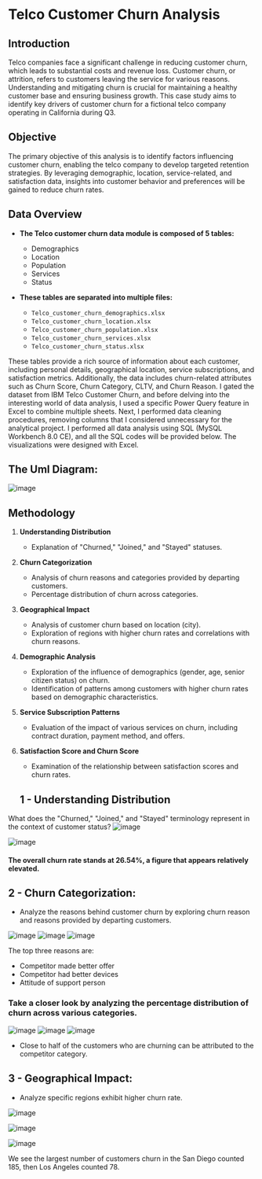 # Telco Customer Churn Analysis

## Introduction

Telco companies face a significant challenge in reducing customer churn, which leads to substantial costs and revenue loss. Customer churn, or attrition, refers to customers leaving the service for various reasons. Understanding and mitigating churn is crucial for maintaining a healthy customer base and ensuring business growth. This case study aims to identify key drivers of customer churn for a fictional telco company operating in California during Q3.

## Objective

The primary objective of this analysis is to identify factors influencing customer churn, enabling the telco company to develop targeted retention strategies. By leveraging demographic, location, service-related, and satisfaction data, insights into customer behavior and preferences will be gained to reduce churn rates.

## Data Overview

- **The Telco customer churn data module is composed of 5 tables:**

    - Demographics
    - Location
    - Population
    - Services
    - Status

- **These tables are separated into multiple files:**

    - ```Telco_customer_churn_demographics.xlsx```
    - ```Telco_customer_churn_location.xlsx```
    - ```Telco_customer_churn_population.xlsx```
    - ```Telco_customer_churn_services.xlsx```
    - ```Telco_customer_churn_status.xlsx```
 
These tables provide a rich source of information about each customer, including personal details, geographical location, service subscriptions, and satisfaction metrics. Additionally, the data includes churn-related attributes such as Churn Score, Churn Category, CLTV, and Churn Reason.
I gated 	the dataset from IBM Telco Customer Churn, and before delving into the interesting world of data analysis, I used a specific Power Query feature in Excel to combine multiple sheets. Next, I performed data cleaning procedures, removing columns that I considered unnecessary for the analytical project. I performed all data analysis using SQL (MySQL Workbench 8.0 CE), and all the SQL codes will be provided below. The visualizations were designed with Excel.


##  The Uml Diagram:
![image](https://github.com/Abdelrahman-Hatem/Excel-Project-Telco_customer_churn/assets/60587162/76cb6a1c-25c2-40cf-ab45-1cc1908256f9)



## Methodology

1. **Understanding Distribution**
   - Explanation of "Churned," "Joined," and "Stayed" statuses.
   
2. **Churn Categorization**
   - Analysis of churn reasons and categories provided by departing customers.
   - Percentage distribution of churn across categories.
   
3. **Geographical Impact**
   - Analysis of customer churn based on location (city).
   - Exploration of regions with higher churn rates and correlations with churn reasons.
   
4. **Demographic Analysis**
   - Exploration of the influence of demographics (gender, age, senior citizen status) on churn.
   - Identification of patterns among customers with higher churn rates based on demographic characteristics.
   
5. **Service Subscription Patterns**
   - Evaluation of the impact of various services on churn, including contract duration, payment method, and offers.
   
6. **Satisfaction Score and Churn Score**
   - Examination of the relationship between satisfaction scores and churn rates.
  
   ## 1 -	Understanding Distribution
  What does the "Churned," "Joined," and "Stayed" terminology represent in the context of customer status?
  ![image](https://github.com/Abdelrahman-Hatem/SQL-Project-Telco_customer_churn/assets/60587162/10a016fa-41ec-4b5f-bf83-c351de14b034)

![image](https://github.com/Abdelrahman-Hatem/SQL-Project-Telco_customer_churn/assets/60587162/c9d7f3e5-4233-42e3-b97d-15d8e23c077f)

#### The overall churn rate stands at 26.54%, a figure that appears relatively elevated.

## 2 - Churn Categorization:

- Analyze the reasons behind customer churn by exploring churn reason and reasons provided by departing customers.

![image](https://github.com/Abdelrahman-Hatem/SQL-Project-Telco_customer_churn/assets/60587162/de92491f-f5bc-4360-bad1-699c058292dd)
![image](https://github.com/Abdelrahman-Hatem/SQL-Project-Telco_customer_churn/assets/60587162/29c5e2f7-235a-4577-88b4-371fa5e967ad)
![image](https://github.com/Abdelrahman-Hatem/SQL-Project-Telco_customer_churn/assets/60587162/e63b1002-976d-4ee3-a59c-379ae2d5dc62)


The top three reasons are:
- Competitor made better offer
- Competitor had better devices
- Attitude of support person


### Take a closer look by analyzing the percentage distribution of churn across various categories.
![image](https://github.com/Abdelrahman-Hatem/SQL-Project-Telco_customer_churn/assets/60587162/358bb1d1-f361-492a-9008-e32eb2f0d563)
![image](https://github.com/Abdelrahman-Hatem/SQL-Project-Telco_customer_churn/assets/60587162/1fa0dd6d-378f-4135-b95e-eee7d864a4cd)
![image](https://github.com/Abdelrahman-Hatem/SQL-Project-Telco_customer_churn/assets/60587162/33605e96-0ba1-4350-875d-1cf07f1963a3)

- Close to half of the customers who are churning can be attributed to the competitor category.



## 3 - Geographical Impact:
- Analyze specific regions exhibit higher churn rate.

![image](https://github.com/Abdelrahman-Hatem/SQL-Project-Telco_customer_churn/assets/60587162/69fa0d29-1d50-44fa-9a05-c0087804f8b0)
  
![image](https://github.com/Abdelrahman-Hatem/SQL-Project-Telco_customer_churn/assets/60587162/5d6e0536-fead-4c6a-90ae-6d8b47fc96f6)

![image](https://github.com/Abdelrahman-Hatem/SQL-Project-Telco_customer_churn/assets/60587162/530807ba-10da-463b-ac7a-ed0abb60975e)

We see the largest number of customers churn in the San Diego counted 185, then Los Angeles counted 78.
